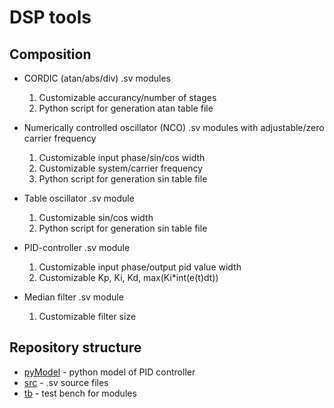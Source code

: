 # DSP tools 

## Composition

*   CORDIC (atan/abs/div) .sv modules
    1.  Customizable accurancy/number of stages
    2.  Python script for generation atan table file

*   Numerically controlled oscillator (NCO) .sv modules with adjustable/zero carrier frequency
    1.  Customizable input phase/sin/cos width
    2.  Customizable system/carrier frequency 
    3.  Python script for generation sin table file

*   Table oscillator .sv module
    1.  Customizable sin/cos width
    2.  Python script for generation sin table file

*   PID-controller .sv module
    1.  Customizable input phase/output pid value width
    2.  Customizable Kp, Ki, Kd, max(Ki*int(e(t)dt))

*   Median filter .sv module
    1.  Customizable filter size

## Repository structure

*   [pyModel](./pyModel/)   - python model of PID controller
*   [src](./src/)           - .sv source files
*   [tb](./tb/)             - test bench for modules